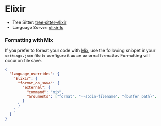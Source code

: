 # Elixir

- Tree Sitter: [tree-sitter-elixir](https://github.com/elixir-lang/tree-sitter-elixir)
- Language Server: [elixir-ls](https://github.com/elixir-lsp/elixir-ls)

### Formatting with Mix

If you prefer to format your code with [Mix](https://hexdocs.pm/mix/Mix.html), use the following snippet in your `settings.json` file to configure it as an external formatter.  Formatting will occur on file save.

```json
{
  "language_overrides": {
    "Elixir": {
      "format_on_save": {
        "external": {
          "command": "mix",
          "arguments": ["format", "--stdin-filename", "{buffer_path}", "-"]
        }
      }
    }
  }
}
```

